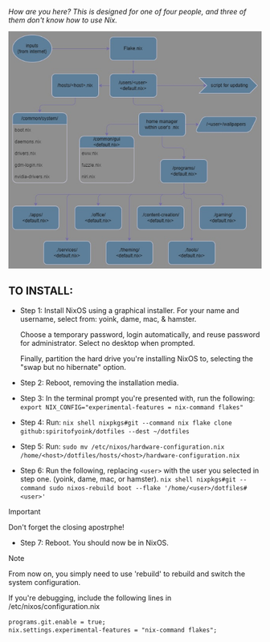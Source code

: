 *How are you here? This is designed for one of four people, and three of them don't know how to use Nix.*


![Image](nixos-configuration-map.jpg?raw=true)

## TO INSTALL:

* Step 1: Install NixOS using a graphical installer. For your name and username, select from: yoink, dame, mac, & hamster.

     Choose a temporary password, login automatically, and reuse password for administrator. Select no desktop when prompted.

     Finally, partition the hard drive you're installing NixOS to, selecting the "swap but no hibernate" option.


* Step 2: Reboot, removing the installation media.


* Step 3: In the terminal prompt you're presented with, run the following:
    ``` export NIX_CONFIG="experimental-features = nix-command flakes" ```


* Step 4: Run:
    ``` nix shell nixpkgs#git --command nix flake clone github:spiritofyoink/dotfiles --dest ~/dotfiles ```


* Step 5: Run:
     ``` sudo mv /etc/nixos/hardware-configuration.nix /home/<host>/dotfiles/hosts/<host>/hardware-configuration.nix ```


* Step 6: Run the following, replacing ```<user>``` with the user you selected in step one. (yoink, dame, mac, or hamster).
     ``` nix shell nixpkgs#git --command sudo nixos-rebuild boot --flake '/home/<user>/dotfiles#<user>' ```

> [!IMPORTANT]
> Don't forget the closing apostrphe!


* Step 7: Reboot. You should now be in NixOS.


> [!NOTE]
> From now on, you simply need to use 'rebuild' to rebuild and switch the system configuration.


If you're debugging, include the following lines in /etc/nixos/configuration.nix

    programs.git.enable = true;
    nix.settings.experimental-features = "nix-command flakes";
